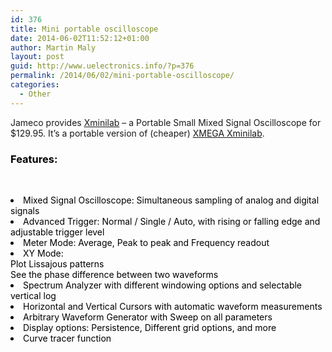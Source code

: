 ```yaml
---
id: 376
title: Mini portable oscilloscope
date: 2014-06-02T11:52:12+01:00
author: Martin Maly
layout: post
guid: http://www.uelectronics.info/?p=376
permalink: /2014/06/02/mini-portable-oscilloscope/
categories:
  - Other
---
```

Jameco provides [Xminilab](http://www.jameco.com/webapp/wcs/stores/servlet/ProductDisplay?langId=-1&storeId=10001&productId=2205931&catalogId=10001) &#8211; a Portable Small Mixed Signal Oscilloscope for $129.95. It&#8217;s a portable version of (cheaper) [XMEGA Xminilab](http://www.jameco.com/webapp/wcs/stores/servlet/ProductDisplay?langId=-1&storeId=10001&catalogId=10001&productId=2205915).



<h3 style="color: #000000;">
  Features:
</h3>

&nbsp;

<li style="color: #000000;">
  Mixed Signal Oscilloscope: Simultaneous sampling of analog and digital signals
</li>
<li style="color: #000000;">
  Advanced Trigger: Normal / Single / Auto, with rising or falling edge and adjustable trigger level
</li>
<li style="color: #000000;">
  Meter Mode: Average, Peak to peak and Frequency readout
</li>
<li style="color: #000000;">
  XY Mode:<br /> Plot Lissajous patterns<br /> See the phase difference between two waveforms
</li>
<li style="color: #000000;">
  Spectrum Analyzer with different windowing options and selectable vertical log
</li>
<li style="color: #000000;">
  Horizontal and Vertical Cursors with automatic waveform measurements
</li>
<li style="color: #000000;">
  Arbitrary Waveform Generator with Sweep on all parameters
</li>
<li style="color: #000000;">
  Display options: Persistence, Different grid options, and more
</li>
<li style="color: #000000;">
  Curve tracer function
</li>

&nbsp;